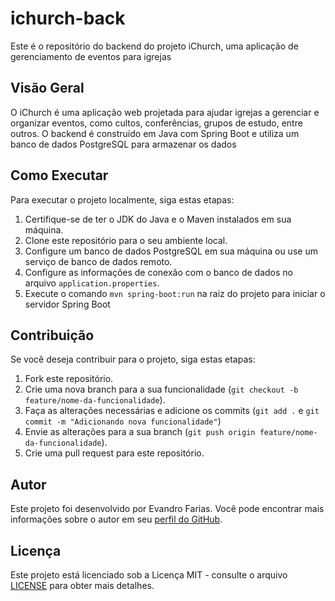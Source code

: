 # ichurch-back

Este é o repositório do backend do projeto iChurch, uma aplicação de gerenciamento de eventos para igrejas

## Visão Geral

O iChurch é uma aplicação web projetada para ajudar igrejas a gerenciar e organizar eventos, como cultos, conferências, grupos de estudo, entre outros. O backend é construído em Java com Spring Boot e utiliza um banco de dados PostgreSQL para armazenar os dados

## Como Executar

Para executar o projeto localmente, siga estas etapas:

1. Certifique-se de ter o JDK do Java e o Maven instalados em sua máquina.
2. Clone este repositório para o seu ambiente local.
3. Configure um banco de dados PostgreSQL em sua máquina ou use um serviço de banco de dados remoto.
4. Configure as informações de conexão com o banco de dados no arquivo `application.properties`.
5. Execute o comando `mvn spring-boot:run` na raiz do projeto para iniciar o servidor Spring Boot

## Contribuição

Se você deseja contribuir para o projeto, siga estas etapas:

1. Fork este repositório.
2. Crie uma nova branch para a sua funcionalidade (`git checkout -b feature/nome-da-funcionalidade`).
3. Faça as alterações necessárias e adicione os commits (`git add .` e `git commit -m "Adicionando nova funcionalidade"`)
4. Envie as alterações para a sua branch (`git push origin feature/nome-da-funcionalidade`).
5. Crie uma pull request para este repositório.

## Autor

Este projeto foi desenvolvido por Evandro Farias. Você pode encontrar mais informações sobre o autor em seu [perfil do GitHub](https://github.com/EvandroFarias).

## Licença

Este projeto está licenciado sob a Licença MIT - consulte o arquivo [LICENSE](LICENSE) para obter mais detalhes.
